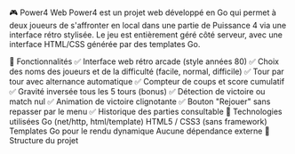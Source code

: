 🎮 Power4 Web
Power4 est un projet web développé en Go qui permet à deux joueurs de s'affronter en local dans une partie de Puissance 4 via une interface rétro stylisée. Le jeu est entièrement géré côté serveur, avec une interface HTML/CSS générée par des templates Go.

🚀 Fonctionnalités
✅ Interface web rétro arcade (style années 80)
✅ Choix des noms des joueurs et de la difficulté (facile, normal, difficile)
✅ Tour par tour avec alternance automatique
✅ Compteur de coups et score cumulatif
✅ Gravité inversée tous les 5 tours (bonus)
✅ Détection de victoire ou match nul
✅ Animation de victoire clignotante
✅ Bouton "Rejouer" sans repasser par le menu
✅ Historique des parties consultable
🧱 Technologies utilisées
Go (net/http, html/template)
HTML5 / CSS3 (sans framework)
Templates Go pour le rendu dynamique
Aucune dépendance externe
📁 Structure du projet
